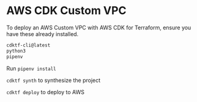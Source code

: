 # AWS CDK Custom VPC

To deploy an AWS Custom VPC with AWS CDK for Terraform, ensure you have these already installed.

```bash
cdktf-cli@latest
python3
pipenv
```

Run `pipenv install`

`cdktf synth` to synthesize the project

`cdktf deploy` to deploy to AWS